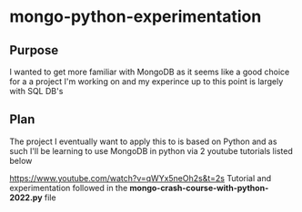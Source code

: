 # mongo-python-experimentation


## Purpose
 
I wanted to get more familiar with MongoDB as it seems like a good choice for a a project I'm working on and my experince up to this point is largely with SQL DB's


## Plan

The project I eventually want to apply this to is based on Python and as such I'll be learning to use MongoDB in python via 2 youtube tutorials listed below


https://www.youtube.com/watch?v=qWYx5neOh2s&t=2s
Tutorial and experimentation followed in the **mongo-crash-course-with-python-2022.py** file
